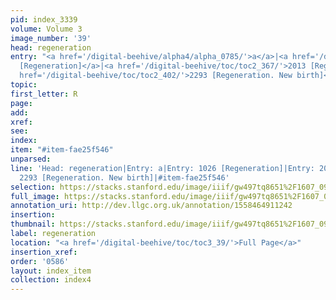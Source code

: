 ```yaml
---
pid: index_3339
volume: Volume 3
image_number: '39'
head: regeneration
entry: "<a href='/digital-beehive/alpha4/alpha_0785/'>a</a>|<a href='/digital-beehive/toc/toc2_199/'>1026
  [Regeneration]</a>|<a href='/digital-beehive/toc/toc2_367/'>2013 [Regeneration]</a>|<a
  href='/digital-beehive/toc/toc2_402/'>2293 [Regeneration. New birth]</a>"
topic: 
first_letter: R
page: 
add: 
xref: 
see: 
index: 
item: "#item-fae25f546"
unparsed: 
line: 'Head: regeneration|Entry: a|Entry: 1026 [Regeneration]|Entry: 2013 [Regeneration]|Entry:
  2293 [Regeneration. New birth]|#item-fae25f546'
selection: https://stacks.stanford.edu/image/iiif/gw497tq8651%2F1607_0982/102,2249,725,169/full/0/default.jpg
full_image: https://stacks.stanford.edu/image/iiif/gw497tq8651%2F1607_0982/full/full/0/default.jpg
annotation_uri: http://dev.llgc.org.uk/annotation/1558464911242
insertion: 
thumbnail: https://stacks.stanford.edu/image/iiif/gw497tq8651%2F1607_0982/102,2249,725,169/150,/0/default.jpg
label: regeneration
location: "<a href='/digital-beehive/toc/toc3_39/'>Full Page</a>"
insertion_xref: 
order: '0586'
layout: index_item
collection: index4
---
```

